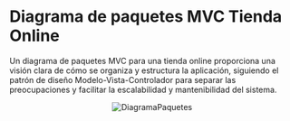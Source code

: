 # Diagrama de paquetes MVC Tienda Online

Un diagrama de paquetes MVC para una tienda online proporciona una visión clara de cómo se organiza y estructura la aplicación, siguiendo el patrón de diseño Modelo-Vista-Controlador para separar las preocupaciones y facilitar la escalabilidad y mantenibilidad del sistema.

<center>

![DiagramaPaquetes](https://github.com/nicholelouis/ETS/blob/main/Tema2/DiagramasPaquetes/img/TiendaOnline.drawio.png?raw=true)

<center>